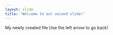 ```yaml
---
layout: slide
title: "Welcome to our second slide!"
---
```

My newly created file
Use the left arrow to go back!
